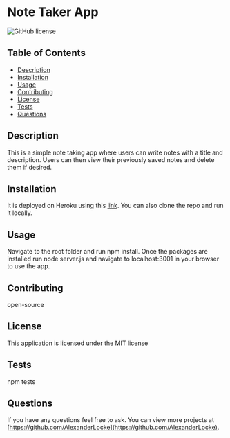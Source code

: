 # Note Taker App
![GitHub license](https://img.shields.io/badge/license-MIT-blue.svg)

## Table of Contents
* [Description](#description)
* [Installation](#installation)
* [Usage](#usage)
* [Contributing](#contributing)
* [License](#MIT)
* [Tests](#tests)
* [Questions](#questions)

## Description 
This is a simple note taking app where users can write notes with a title and description. Users can then view their previously saved notes and delete them if desired.

## Installation 
It is deployed on Heroku using this [link](https://pacific-brook-25197-d0fc69eb5a13.herokuapp.com/notes). You can also clone the repo and run it locally.

## Usage 
Navigate to the root folder and run npm install. Once the packages are installed run node server.js and navigate to localhost:3001 in your browser to use the app.

## Contributing 
open-source

## License
  This application is licensed under the MIT license

## Tests
npm tests

## Questions
If you have any questions feel free to ask. You can view more projects at [https://github.com/AlexanderLocke](https://github.com/AlexanderLocke).
